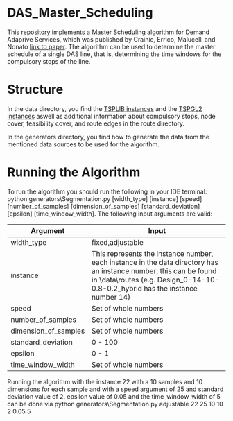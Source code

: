 # DAS_Master_Scheduling
This repository implements a Master Scheduling algorithm for Demand Adaprive Services, which was published by Crainic, Errico, Malucelli and Nonato [link to paper](https://link.springer.com/article/10.1007/s10479-010-0710-5). The algorithm can be used to determine the master schedule of a single DAS line,
that is, determining the time windows for the compulsory stops of the line.

# Structure
In the data directory, you find the [TSPLIB instances](http://comopt.ifi.uni-heidelberg.de/software/TSPLIB95/) and the [TSPGL2 instances](https://w1.cirrelt.ca/~errico/#Instances) aswell as additional information about compulsory stops, node cover, feasibility cover, and route edges in the route directory.

In the generators directory, you find how to generate the data from the mentioned data sources to be used for the algorithm.

# Running the Algorithm
To run the algorithm you should run the following in your IDE terminal: python generators\Segmentation.py [width_type] [instance] [speed] [number_of_samples] [dimension_of_samples] [standard_deviation] [epsilon] [time_window_width]. The following input arguments are valid:

| Argument | Input|
| ---------|----------|
| width_type | fixed,adjustable |
| instance | This represents the instance number, each instance in the data directory has an instance number, this can be found in \data\routes (e.g. Design_0-14-10-0.8-0.2_hybrid has the instance number 14) |
| speed | Set of whole numbers |
| number_of_samples | Set of whole numbers |
| dimension_of_samples | Set of whole numbers |
| standard_deviation | 0 - 100 |
| epsilon | 0 - 1  |
| time_window_width | Set of whole numbers |

Running the algorithm with the instance 22 with a 10 samples and 10 dimensions for each sample and with a speed argument of 25 and standard deviation value of 2, epsilon value of 0.05 and the time_window_width of 5 can be done via python generators\Segmentation.py adjustable 22 25 10 10 2 0.05 5

